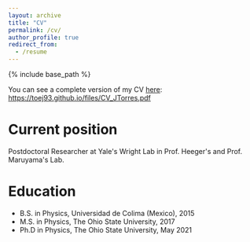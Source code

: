 ```yaml
---
layout: archive
title: "CV"
permalink: /cv/
author_profile: true
redirect_from:
  - /resume
---
```


{% include base_path %}

You can see a complete version of my CV [here](https://toej93.github.io/files/CV_JTorres.pdf): https://toej93.github.io/files/CV_JTorres.pdf

Current position
======
Postdoctoral Researcher at Yale's Wright Lab in Prof. Heeger's and Prof. Maruyama's Lab.

Education
======
* B.S. in Physics, Universidad de Colima (Mexico), 2015
* M.S. in Physics, The Ohio State University, 2017
* Ph.D in Physics, The Ohio State University, May 2021

